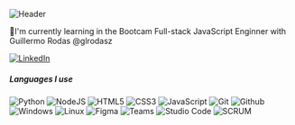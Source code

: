 ![Header](https://github.com/Vickmagar/vickmagar/blob/main/Profile2.gif)

🚀I'm currently learning in the Bootcam Full-stack JavaScript Enginner with Guillermo Rodas
@glrodasz


[![LinkedIn](https://img.shields.io/badge/-LINKEDIN-0077B5?style=for-the-badge&logo=linkedin&logoColor=white)](https://www.linkedin.com/in/v%C3%ADctor-manuel-mart%C3%ADnez-garrido-51261720b/)


##### Languages I use


![Python](https://img.shields.io/badge/Python-black?style=flat-square&logo=python&logoColor=green)
![NodeJS](https://img.shields.io/badge/Node.js-43853D?style=flat-square&logo=node.js&logoColor=white)
![HTML5](https://img.shields.io/badge/HTML5-%23E34F26.svg?style=flat-square&logo=html5&logoColor=white)
![CSS3](https://img.shields.io/badge/CSS3-%231572B6.svg?style=flat-square&logo=css3&logoColor=white)
![JavaScript](https://img.shields.io/badge/JavaScript-323330?style=flat-square&logo=javascript&logoColor=F7DF1E)
![Git](https://img.shields.io/badge/Git-E44C30?style=flat-square&logo=git&logoColor=white)
![Github](https://img.shields.io/badge/GitHub-100000?style=flat-square&logo=github&logoColor=white)
![Windows](https://img.shields.io/badge/Windows-0078D6?style=flat-square&logo=windows&logoColor=white)
![Linux](https://img.shields.io/badge/Linux-FCC624?style=flat-square&logo=linux&logoColor=black)
![Figma](https://img.shields.io/badge/Figma-007ACC.svg?&style=flat-square&logo=figma&logoColor=black)
![Teams](https://img.shields.io/badge/Teams-6264A7?&style=flat-square&logo=microsoft-teams&logoColor=white)
![Studio Code](https://img.shields.io/badge/Visual_Studio_Code-0078D4?style=flat-square&logo=visual%20studio%20code&logoColor=white)
![SCRUM](https://img.shields.io/badge/-SCRUM-blue?style=flat-square&logo=scrumalliance&logoColor=white)
